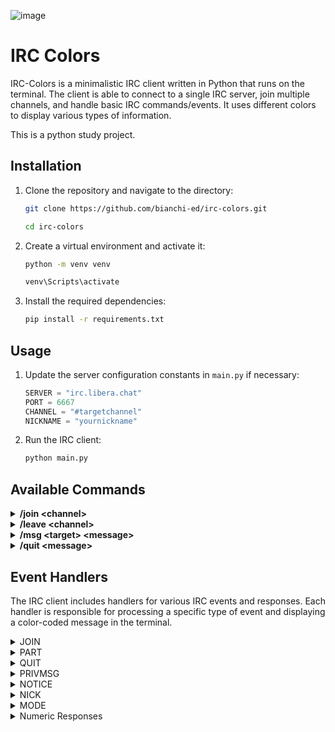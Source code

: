 ![image](https://github.com/user-attachments/assets/d05a7477-d74b-494c-bd43-9f238f4d1694)

# IRC Colors

IRC-Colors is a minimalistic IRC client written in Python that runs on the terminal. The client is able to connect to a single IRC server, join multiple channels, and handle basic IRC commands/events. It uses different colors to display various types of information.

This is a python study project.

## Installation

1. Clone the repository and navigate to the directory:
    ```sh
    git clone https://github.com/bianchi-ed/irc-colors.git
    ```

    ```sh
    cd irc-colors
    ```

2. Create a virtual environment and activate it:
    ```sh
    python -m venv venv
    ```

    ```sh
    venv\Scripts\activate
    ```
3. Install the required dependencies:
    ```sh
    pip install -r requirements.txt
    ```

## Usage

1. Update the server configuration constants in `main.py` if necessary:
    ```python
    SERVER = "irc.libera.chat"
    PORT = 6667
    CHANNEL = "#targetchannel"
    NICKNAME = "yournickname"
    ```

2. Run the IRC client:
    ```sh
    python main.py
    ```

## Available Commands

<details>
  <summary><strong>/join &lt;channel&gt;</strong></summary>
  
  - **Description**: Join a specified channel.
  - **Usage**: `/join #python`
  - **File**: [commands/join.py](commands/join.py)
  - **Function**: [`execute`](commands/join.py)
</details>

<details>
  <summary><strong>/leave &lt;channel&gt;</strong></summary>
  
  - **Description**: Leave a specified channel.
  - **Usage**: `/leave #python`
  - **File**: [commands/leave.py](commands/leave.py)
  - **Function**: [`execute`](commands/leave.py)
</details>

<details>
  <summary><strong>/msg &lt;target&gt; &lt;message&gt;</strong></summary>
  
  - **Description**: Send a private message to a user or a message to a channel.
  - **Usage**: `/msg username Hello there!` or `/msg #python Hello everyone!`
  - **File**: [commands/msg.py](commands/msg.py)
  - **Function**: [`execute`](commands/msg.py)
</details>

<details>
  <summary><strong>/quit &lt;message&gt;</strong></summary>
  
  - **Description**: Quit the IRC server with an optional message.
  - **Usage**: `/quit Goodbye!`
  - **File**: [commands/quit.py](commands/quit.py)
  - **Function**: [`execute`](commands/quit.py)
</details>
 

## Event Handlers

The IRC client includes handlers for various IRC events and responses. Each handler is responsible for processing a specific type of event and displaying a color-coded message in the terminal.

<details>
<summary>JOIN</summary>

- **File**: [handlers/join.py](handlers/join.py)
- **Description**: Handles the event when a user joins a channel.
- **Color**: Light Green (`Fore.LIGHTGREEN_EX`)

</details>

<details>
<summary>PART</summary>

- **File**: [handlers/part.py](handlers/part.py)
- **Description**: Handles the event when a user leaves a channel.
- **Color**: Light Red (`Fore.LIGHTRED_EX`)

</details>

<details>
<summary>QUIT</summary>

- **File**: [handlers/quit.py](handlers/quit.py)
- **Description**: Handles the event when a user quits the IRC server.
- **Color**: Light Red (`Fore.LIGHTRED_EX`)

</details>

<details>
<summary>PRIVMSG</summary>

- **File**: [handlers/privmsg.py](handlers/privmsg.py)
- **Description**: Handles private messages sent to a user or a channel.
- **Color**: Light Green (`Fore.LIGHTGREEN_EX`) for channel messages, Light Blue (`Fore.LIGHTBLUE_EX`) for private messages

</details>

<details>
<summary>NOTICE</summary>

- **File**: [handlers/notice.py](handlers/notice.py)
- **Description**: Handles notice messages sent to a user or a channel.
- **Color**: Yellow (`Fore.YELLOW`)

</details>

<details>
<summary>NICK</summary>

- **File**: [handlers/nick.py](handlers/nick.py)
- **Description**: Handles the event when a user changes their nickname.
- **Color**: Light Yellow (`Fore.LIGHTYELLOW_EX`)

</details>

<details>
<summary>MODE</summary>

- **File**: [handlers/mode.py](handlers/mode.py)
- **Description**: Handles mode changes for a user or a channel.
- **Color**: Light Yellow (`Fore.LIGHTYELLOW_EX`)

</details>

<details>
<summary>Numeric Responses</summary>

- **001 (RPL_WELCOME)**: [handlers/event_001.py](handlers/event_001.py)
- **002 (RPL_YOURHOST)**: [handlers/event_002.py](handlers/event_002.py)
- **003 (RPL_CREATED)**: [handlers/event_003.py](handlers/event_003.py)
- **004 (RPL_MYINFO)**: [handlers/event_004.py](handlers/event_004.py)
- **005 (RPL_BOUNCE)**: [handlers/event_005.py](handlers/event_005.py)
- **250 (RPL_STATSCONN)**: [handlers/event_250.py](handlers/event_250.py)
- **251 (RPL_LUSERCLIENT)**: [handlers/event_251.py](handlers/event_251.py)
- **252 (RPL_LUSEROP)**: [handlers/event_252.py](handlers/event_252.py)
- **253 (RPL_LUSERUNKNOWN)**: [handlers/event_253.py](handlers/event_253.py)
- **254 (RPL_LUSERCHANNELS)**: [handlers/event_254.py](handlers/event_254.py)
- **255 (RPL_LUSERME)**: [handlers/event_255.py](handlers/event_255.py)
- **265 (RPL_LOCALUSERS)**: [handlers/event_265.py](handlers/event_265.py)
- **266 (RPL_GLOBALUSERS)**: [handlers/event_266.py](handlers/event_266.py)
- **353 (RPL_NAMREPLY)**: [handlers/event_353.py](handlers/event_353.py)
- **366 (RPL_ENDOFNAMES)**: [handlers/event_366.py](handlers/event_366.py)
- **372 (RPL_MOTD)**: [handlers/event_372.py](handlers/event_372.py)
- **375 (RPL_MOTDSTART)**: [handlers/event_375.py](handlers/event_375.py)
- **376 (RPL_ENDOFMOTD)**: [handlers/event_376.py](handlers/event_376.py)

Each numeric response handler processes a specific server message and displays it with a unique color:
- **Light Cyan (`Fore.LIGHTCYAN_EX`)**: 001, 002, 003, 004
- **White (`Fore.WHITE`)**: 005
- **Magenta (`Fore.MAGENTA`)**: 250, 251, 252, 253, 254, 255, 265, 266
- **Cyan (`Fore.CYAN`)**: 353
- **Blue (`Fore.BLUE`)**: 372
- **Black with Blue Background (`Fore.BLACK`, `Back.BLUE`)**: 375, 376
- **Black with Cyan Background (`Fore.BLACK`, `Back.CYAN`)**: 366

</details>
